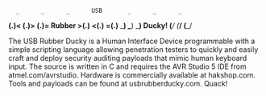       _      _      _      USB       _      _      _
   __(.)< __(.)> __(.)=   Rubber   >(.)__ <(.)__ =(.)__
   \___)  \___)  \___)    Ducky!    (___/  (___/  (___/ 

The USB Rubber Ducky is a Human Interface Device programmable with a simple scripting language allowing penetration testers to quickly and easily craft and deploy security auditing payloads that mimic human keyboard input. The source is written in C and requires the AVR Studio 5 IDE from atmel.com/avrstudio. Hardware is commercially available at hakshop.com. Tools and payloads can be found at usbrubberducky.com. Quack!
